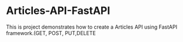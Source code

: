 # Articles-API-FastAPI
This is project demonstrates how to create a Articles API using FastAPI framework.(GET, POST, PUT,DELETE

